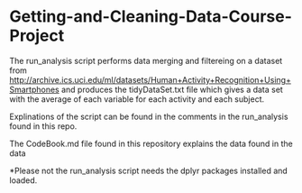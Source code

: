# Getting-and-Cleaning-Data-Course-Project

The run_analysis script performs data merging and filtereing on a dataset from http://archive.ics.uci.edu/ml/datasets/Human+Activity+Recognition+Using+Smartphones
and produces the tidyDataSet.txt file which gives a data set with the average of each variable for each activity and each subject.

Explinations of the script can be found in the comments in the run_analysis found in this repo.

The CodeBook.md file found in this repository explains the data found in the data

*Please not the run_analysis script needs the dplyr packages installed and loaded.
